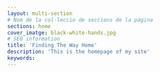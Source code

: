 ```yaml
---
layout: multi-section
# Nom de la col·leccio de seccions de la pàgina
sections: home
cover_imatge: black-white-hands.jpg
# SEO information
title: 'Finding The Way Home'
description: 'This is the homepage of my site'
keywords:
---
```


